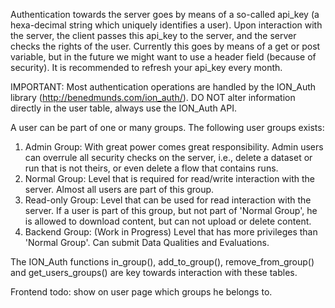 Authentication towards the server goes by means of a so-called api_key (a hexa-decimal string which uniquely identifies a user). Upon interaction with the server, the client passes this api_key to the server, and the server checks the rights of the user. Currently this goes by means of a get or post variable, but in the future we might want to use a header field (because of security). It is recommended to refresh your api_key every month. 

IMPORTANT: Most authentication operations are handled by the ION_Auth library (http://benedmunds.com/ion_auth/). DO NOT alter information directly in the user table, always use the ION_Auth API. 

A user can be part of one or many groups. The following user groups exists:
1. Admin Group: With great power comes great responsibility. Admin users can overrule all security checks on the server, i.e., delete a dataset or run that is not theirs, or even delete a flow that contains runs.
2. Normal Group: Level that is required for read/write interaction with the server. Almost all users are part of this group. 
3. Read-only Group: Level that can be used for read interaction with the server. If a user is part of this group, but not part of 'Normal Group', he is allowed to download content, but can not upload or delete content. 
4. Backend Group: (Work in Progress) Level that has more privileges than 'Normal Group'. Can submit Data Qualities and Evaluations. 

The ION_Auth functions in_group(), add_to_group(), remove_from_group() and get_users_groups() are key towards interaction with these tables. 

Frontend todo: show on user page which groups he belongs to. 
